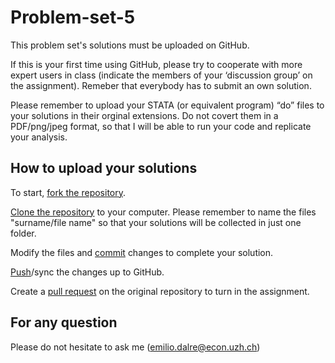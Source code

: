 # Problem-set-5

This problem set's solutions must be uploaded on GitHub.

If this is your first time using GitHub, please try to cooperate with more expert users in class (indicate the members of your ‘discussion group’ on the assignment). Remeber that everybody has to submit an own solution.

Please remember to upload your STATA (or equivalent program) “do” files to your solutions in their orginal extensions. Do not covert them in a PDF/png/jpeg format, so that I will be able to run your code and replicate your analysis.

## How to upload your solutions

To start, [fork the repository](https://guides.github.com/activities/forking/).

[Clone the repository](https://help.github.com/en/articles/cloning-a-repository) to your computer. Please remember to name the files "surname/file name" so that your solutions will be collected in just one folder. 

Modify the files and [commit](https://help.github.com/en/articles/adding-a-file-to-a-repository-using-the-command-line) changes to complete your solution.

[Push](https://help.github.com/en/articles/pushing-to-a-remote)/sync the changes up to GitHub.

Create a [pull request](https://help.github.com/en/articles/creating-a-pull-request) on the original repository to turn in the assignment.

## For any question

Please do not hesitate to ask me (emilio.dalre@econ.uzh.ch)
